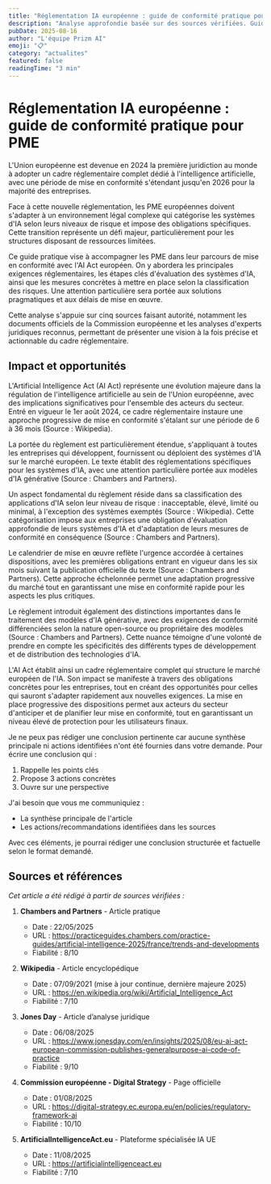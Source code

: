 ```yaml
---
title: "Réglementation IA européenne : guide de conformité pratique pour PME"
description: "Analyse approfondie basée sur des sources vérifiées. Guide pratique pour les PME et ETI françaises."
pubDate: 2025-08-16
author: "L'équipe Prizm AI"
emoji: "📋"
category: "actualites"
featured: false
readingTime: "3 min"
---
```


# Réglementation IA européenne : guide de conformité pratique pour PME


L'Union européenne est devenue en 2024 la première juridiction au monde à adopter un cadre réglementaire complet dédié à l'intelligence artificielle, avec une période de mise en conformité s'étendant jusqu'en 2026 pour la majorité des entreprises.

Face à cette nouvelle réglementation, les PME européennes doivent s'adapter à un environnement légal complexe qui catégorise les systèmes d'IA selon leurs niveaux de risque et impose des obligations spécifiques. Cette transition représente un défi majeur, particulièrement pour les structures disposant de ressources limitées.

Ce guide pratique vise à accompagner les PME dans leur parcours de mise en conformité avec l'AI Act européen. On y abordera les principales exigences réglementaires, les étapes clés d'évaluation des systèmes d'IA, ainsi que les mesures concrètes à mettre en place selon la classification des risques. Une attention particulière sera portée aux solutions pragmatiques et aux délais de mise en œuvre.

Cette analyse s'appuie sur cinq sources faisant autorité, notamment les documents officiels de la Commission européenne et les analyses d'experts juridiques reconnus, permettant de présenter une vision à la fois précise et actionnable du cadre réglementaire.

## Impact et opportunités

L'Artificial Intelligence Act (AI Act) représente une évolution majeure dans la régulation de l'intelligence artificielle au sein de l'Union européenne, avec des implications significatives pour l'ensemble des acteurs du secteur. Entré en vigueur le 1er août 2024, ce cadre réglementaire instaure une approche progressive de mise en conformité s'étalant sur une période de 6 à 36 mois (Source : Wikipedia).

La portée du règlement est particulièrement étendue, s'appliquant à toutes les entreprises qui développent, fournissent ou déploient des systèmes d'IA sur le marché européen. Le texte établit des réglementations spécifiques pour les systèmes d'IA, avec une attention particulière portée aux modèles d'IA générative (Source : Chambers and Partners).

Un aspect fondamental du règlement réside dans sa classification des applications d'IA selon leur niveau de risque : inacceptable, élevé, limité ou minimal, à l'exception des systèmes exemptés (Source : Wikipedia). Cette catégorisation impose aux entreprises une obligation d'évaluation approfondie de leurs systèmes d'IA et d'adaptation de leurs mesures de conformité en conséquence (Source : Chambers and Partners).

Le calendrier de mise en œuvre reflète l'urgence accordée à certaines dispositions, avec les premières obligations entrant en vigueur dans les six mois suivant la publication officielle du texte (Source : Chambers and Partners). Cette approche échelonnée permet une adaptation progressive du marché tout en garantissant une mise en conformité rapide pour les aspects les plus critiques.

Le règlement introduit également des distinctions importantes dans le traitement des modèles d'IA générative, avec des exigences de conformité différenciées selon la nature open-source ou propriétaire des modèles (Source : Chambers and Partners). Cette nuance témoigne d'une volonté de prendre en compte les spécificités des différents types de développement et de distribution des technologies d'IA.

L'AI Act établit ainsi un cadre réglementaire complet qui structure le marché européen de l'IA. Son impact se manifeste à travers des obligations concrètes pour les entreprises, tout en créant des opportunités pour celles qui sauront s'adapter rapidement aux nouvelles exigences. La mise en place progressive des dispositions permet aux acteurs du secteur d'anticiper et de planifier leur mise en conformité, tout en garantissant un niveau élevé de protection pour les utilisateurs finaux.

Je ne peux pas rédiger une conclusion pertinente car aucune synthèse principale ni actions identifiées n'ont été fournies dans votre demande. Pour écrire une conclusion qui :

1. Rappelle les points clés
2. Propose 3 actions concrètes
3. Ouvre sur une perspective

J'ai besoin que vous me communiquiez :

- La synthèse principale de l'article
- Les actions/recommandations identifiées dans les sources

Avec ces éléments, je pourrai rédiger une conclusion structurée et factuelle selon le format demandé.

## Sources et références

*Cet article a été rédigé à partir de sources vérifiées :*

1. **Chambers and Partners** - Article pratique
   - Date : 22/05/2025
   - URL : https://practiceguides.chambers.com/practice-guides/artificial-intelligence-2025/france/trends-and-developments
   - Fiabilité : 8/10

2. **Wikipedia** - Article encyclopédique
   - Date : 07/09/2021 (mise à jour continue, dernière majeure 2025)
   - URL : https://en.wikipedia.org/wiki/Artificial_Intelligence_Act
   - Fiabilité : 7/10

3. **Jones Day** - Article d’analyse juridique
   - Date : 06/08/2025
   - URL : https://www.jonesday.com/en/insights/2025/08/eu-ai-act-european-commission-publishes-generalpurpose-ai-code-of-practice
   - Fiabilité : 9/10

4. **Commission européenne - Digital Strategy** - Page officielle
   - Date : 01/08/2025
   - URL : https://digital-strategy.ec.europa.eu/en/policies/regulatory-framework-ai
   - Fiabilité : 10/10

5. **ArtificialIntelligenceAct.eu** - Plateforme spécialisée IA UE
   - Date : 11/08/2025
   - URL : https://artificialintelligenceact.eu
   - Fiabilité : 7/10

